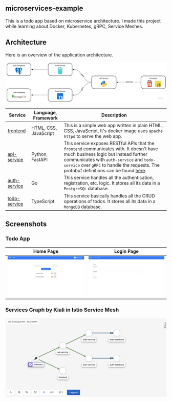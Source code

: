 ## microservices-example
This is a todo app based on microservice architecture. I made this project while learning about Docker, Kubernetes, gRPC, Service Meshes.

## Architecture
Here is an overview of the application architecture.

![Architecture Overview](./readme-assets/architecture.jpg)

| Service | Language, Framework | Description |
| --- | --- | --- |
| [frontend](./frontend/) | HTML, CSS, JavaScript | This is a simple web app written in plain HTML, CSS, JavaScript. It's docker image uses `apache httpd` to serve the web app. |
| [api-service](./api-service/) | Python, FastAPI | This service exposes RESTful APIs that the `frontend` communicates with. It doesn't have much business logic but instead further communicates with `auth-service` and `todo-service` over `gRPC` to handle the requests. The protobuf definitions can be found [here](./protobuf/). |
| [auth-service](./auth-service/) | Go | This service handles all the authentication, registration, etc. logic. It stores all its data in a `PostgreSQL` database. |
| [todo-service](./todo-service/) | TypeScript | This service basically handles all the CRUD operations of todos. It stores all its data in a `MongoDB` database. |

## Screenshots
### Todo App

| Home Page | Login Page |
| --- | --- |
| ![Home Page](./readme-assets/app-main.png) | ![Login Page](./readme-assets/app-login.png) |

### Services Graph by Kiali in Istio Service Mesh
![Kiali Graph](./readme-assets/kiali-graph.png)